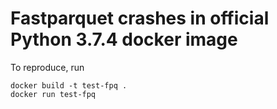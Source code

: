# Fastparquet crashes in official Python 3.7.4 docker image
To reproduce, run
```
docker build -t test-fpq .
docker run test-fpq
```